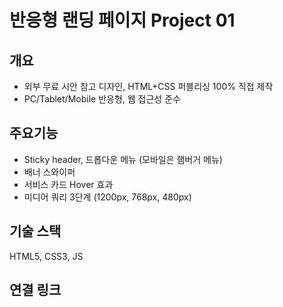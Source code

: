 # 반응형 랜딩 페이지 Project 01

## 개요
- 외부 무료 시안 참고 디자인, HTML+CSS 퍼블리싱 100% 직접 제작
- PC/Tablet/Mobile 반응형, 웹 접근성 준수

## 주요기능
- Sticky header, 드롭다운 메뉴 (모바일은 햄버거 메뉴)
- 배너 스와이퍼
- 서비스 카드 Hover 효과
- 미디어 쿼리 3단계 (1200px, 768px, 480px)

## 기술 스택
HTML5, CSS3, JS

## 연결 링크 